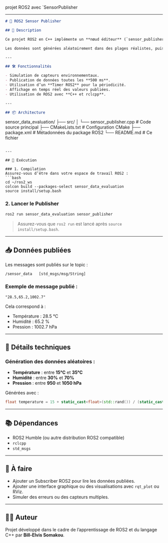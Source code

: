  projet ROS2 avec `SensorPublisher

---

```markdown
# 📡 ROS2 Sensor Publisher

## 🧾 Description

Ce projet ROS2 en C++ implémente un **nœud éditeur** (`sensor_publisher`) qui simule un capteur environnemental en publiant régulièrement des données de **température**, **humidité**, et **pression atmosphérique** sur un **topic ROS2 `/sensor_data`**.

Les données sont générées aléatoirement dans des plages réalistes, puis envoyées sous forme de chaîne de caractères (type `std_msgs::msg::String`) à d’éventuels nœuds abonnés (subscribers).

---

## 🛠️ Fonctionnalités

- Simulation de capteurs environnementaux.
- Publication de données toutes les **500 ms**.
- Utilisation d’un **Timer ROS2** pour la périodicité.
- Affichage en temps réel des valeurs publiées.
- Utilisation de ROS2 avec **C++ et rclcpp**.

---

## 📦 Architecture

```

sensor\_data\_evaluation/
├── src/
│   └── sensor\_publisher.cpp       # Code source principal
├── CMakeLists.txt                 # Configuration CMake
├── package.xml                    # Métadonnées du package ROS2
└── README.md                      # Ce fichier

````

---

## 🚀 Exécution

### 1. Compilation
Assurez-vous d’être dans votre espace de travail ROS2 :
```bash
cd ~/ros2_ws
colcon build --packages-select sensor_data_evaluation
source install/setup.bash
````

### 2. Lancer le Publisher

```bash
ros2 run sensor_data_evaluation sensor_publisher
```

> Assurez-vous que `ros2 run` est lancé après `source install/setup.bash`.

---

## 📥 Données publiées

Les messages sont publiés sur le topic :

```
/sensor_data   [std_msgs/msg/String]
```

### Exemple de message publié :

```
"28.5,65.2,1002.7"
```

Cela correspond à :

* Température : 28.5 °C
* Humidité : 65.2 %
* Pression : 1002.7 hPa

---

## 🔧 Détails techniques

### Génération des données aléatoires :

* **Température** : entre **15°C** et **35°C**
* **Humidité** : entre **30%** et **70%**
* **Pression** : entre **950** et **1050 hPa**

Générées avec :

```cpp
float temperature = 15 + static_cast<float>(std::rand()) / (static_cast<float>(RAND_MAX / (35 - 15)));
```

---

## 📚 Dépendances

* ROS2 Humble (ou autre distribution ROS2 compatible)
* `rclcpp`
* `std_msgs`

---

## 📌 À faire

* Ajouter un Subscriber ROS2 pour lire les données publiées.
* Ajouter une interface graphique ou des visualisations avec `rqt_plot` ou RViz.
* Simuler des erreurs ou des capteurs multiples.

---

## 👨‍💻 Auteur

Projet développé dans le cadre de l’apprentissage de ROS2 et du langage C++ par **Bill-Elvis Somakou**.


